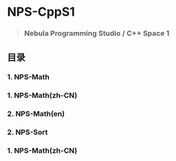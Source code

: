 # **NPS**-CppS1
> ### Nebula Programming Studio / C++ Space 1<br>
## 目录
### 1. NPS-Math
###    1. NPS-Math(zh-CN)
###    2. NPS-Math(en)    

### 2. NPS-Sort
###    1. NPS-Math(zh-CN)

